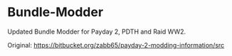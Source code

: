 # Bundle-Modder

Updated Bundle Modder for Payday 2, PDTH and Raid WW2.

Original: https://bitbucket.org/zabb65/payday-2-modding-information/src
